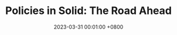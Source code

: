 ---
title: "Policies in Solid: The Road Ahead"
slides: ""
date: 2023-03-31 00:01:00 +0800
event: "Solid Symposium 2023"
event_url: "https://solid.ti.rw.fau.de/public/2023/solid-symposium/"
location: 'Nuremberg, Bavaria, Germany'

keywords: Policies, Solid, Metadata

cover: 
authors: # * for equal contribution # for corresponding author
  - Beatriz Esteves
# links:
  #Slides: https://docs.google.com/presentation/d/1_bGV6QkydgzWYaKnBtLtgS-d0Xe_k5ItwnarVCvjXi4/edit?usp=sharing
---